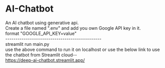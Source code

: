# AI-Chatbot

An AI chatbot using generative api.<br/>
Create a file named ".env" and add you own Google API key in it.<br/>
format "GOOGLE_API_KEY=value"<br/>
-----------------------------------------------<br/>
streamlit run main.py<br/> 
use the above command to run it on localhost or use the below link to use the chatbot from Streamlit cloud--<br/>
https://deep-ai-chatbot.streamlit.app/

